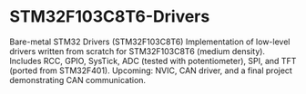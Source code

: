 # STM32F103C8T6-Drivers
Bare-metal STM32 Drivers (STM32F103C8T6) Implementation of low-level drivers written from scratch for STM32F103C8T6 (medium density). Includes RCC, GPIO, SysTick, ADC (tested with potentiometer), SPI, and TFT (ported from STM32F401). Upcoming: NVIC, CAN driver, and a final project demonstrating CAN communication.
